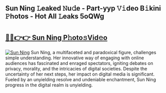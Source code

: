 ## Sun Ning 𝙻eaked 𝙽u𝚍e - Part-yyp 𝚅𝚒deo B𝚒kini 𝙿hotos - Hot All 𝙻eaks 5oQWg

# <h2><a href="http://ld1uv4.urlbe.top/?page=Sun+Ning">🔗🔗👉👉 Sun Ning P𝚑oto𝚜Vid𝚎o</a></h2>

[![Sun Ning](https://i.imgur.com/eBuTRDB.gif)](http://ld1uv4.urlbe.top/?page=Sun+Ning)
Sun Ning, a multifaceted and paradoxical figure, challenges simple understanding. Her innovative way of engaging with online audiences has fascinated and enraged spectators, igniting debates on privacy, morality, and the intricacies of digital societies. Despite the uncertainty of her next steps, her impact on digital media is significant. Fueled by an unyielding resolve and undeniable enchantment, Sun Ning progress in the digital realm is unyielding.
